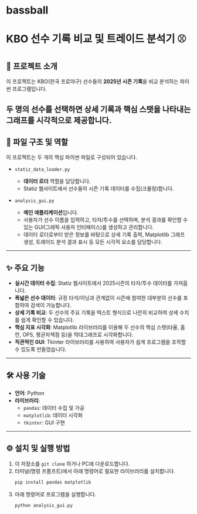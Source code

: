 # bassball

# KBO 선수 기록 비교 및 트레이드 분석기 ⚾

## 📄 프로젝트 소개

이 프로젝트는 KBO(한국 프로야구) 선수들의 **2025년 시즌 기록**을 비교 분석하는 파이썬 프로그램입니다.

두 명의 선수를 선택하면 상세 기록과 핵심 스탯을 나타내는 **그래프를 시각적으로 제공**합니다.
---

## 📂 파일 구조 및 역할

이 프로젝트는 두 개의 핵심 파이썬 파일로 구성되어 있습니다.

* `statiz_data_loader.py`
    * **데이터 로더** 역할을 담당합니다.
    * Statiz 웹사이트에서 선수들의 시즌 기록 데이터를 수집(크롤링)합니다.

* `analysis_gui.py`
    * **메인 애플리케이션**입니다.
    * 사용자가 선수 이름을 입력하고, 타자/투수를 선택하며, 분석 결과를 확인할 수 있는 GUI(그래픽 사용자 인터페이스)를 생성하고 관리합니다.
    * 데이터 로더로부터 받은 정보를 바탕으로 상세 기록 출력, Matplotlib 그래프 생성, 트레이드 분석 결과 표시 등 모든 시각적 요소를 담당합니다.

---

## ✨ 주요 기능

* **실시간 데이터 수집**: Statiz 웹사이트에서 2025시즌의 타자/투수 데이터를 가져옵니다.
* **폭넓은 선수 데이터**: 규정 타석/이닝과 관계없이 시즌에 참여한 대부분의 선수를 포함하여 검색이 가능합니다.
* **상세 기록 비교**: 두 선수의 주요 기록을 텍스트 형식으로 나란히 비교하여 상세 수치를 쉽게 확인할 수 있습니다.
* **핵심 지표 시각화**: Matplotlib 라이브러리를 이용해 두 선수의 핵심 스탯(타율, 홈런, OPS, 평균자책점 등)을 막대그래프로 시각화합니다.
* **직관적인 GUI**: Tkinter 라이브러리를 사용하여 사용자가 쉽게 프로그램을 조작할 수 있도록 만들었습니다.

---

## 🛠️ 사용 기술

* **언어**: Python
* **라이브러리**:
    * `pandas`: 데이터 수집 및 가공
    * `matplotlib`: 데이터 시각화
    * `tkinter`: GUI 구현

---

## ⚙️ 설치 및 실행 방법

1.  이 저장소를 `git clone` 하거나 PC에 다운로드합니다.
2.  터미널(명령 프롬프트)에서 아래 명령어로 필요한 라이브러리를 설치합니다.
    ```bash
    pip install pandas matplotlib
    ```
3.  아래 명령어로 프로그램을 실행합니다.
    ```bash
    python analysis_gui.py
    ```
